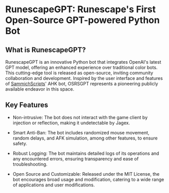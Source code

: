 # RunescapeGPT: Runescape's First Open-Source GPT-powered Python Bot

## What is RunescapeGPT?

RunescapeGPT is an innovative Python bot that integrates OpenAI's latest GPT model, offering an enhanced experience over traditional color bots. This cutting-edge tool is released as open-source, inviting community collaboration and development. Inspired by the user interface and features of <a href="https://sammichscripts.com" target="_blank" rel="noopener noreferrer">SammichScripts</a>' AHK bot, OSRSGPT represents a pioneering publicly available endeavor in this space.

## Key Features

- Non-intrusive: The bot does not interact with the game client by injection or reflection, making it undetectable by Jagex.

- Smart Anti-Ban: The bot includes randomized mouse movement, random delays, and AFK simulation, among other features, to ensure safety.

- Robust Logging: The bot maintains detailed logs of its operations and any encountered errors, ensuring transparency and ease of troubleshooting.

- Open Source and Customizable: Released under the MIT License, the bot encourages broad usage and modification, catering to a wide range of applications and user modifications.
